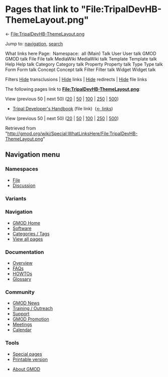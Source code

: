 <div id="mw-page-base" class="noprint">

</div>

<div id="mw-head-base" class="noprint">

</div>

<div id="content" class="mw-body" role="main">

<span id="top"></span>

<div id="mw-js-message" style="display:none;">

</div>



# <span dir="auto">Pages that link to "File:TripalDevHB-ThemeLayout.png"</span>

<div id="bodyContent">

<div id="contentSub">

←
[File:TripalDevHB-ThemeLayout.png](/wiki/File:TripalDevHB-ThemeLayout.png "File:TripalDevHB-ThemeLayout.png")

</div>

<div id="jump-to-nav" class="mw-jump">

Jump to: [navigation](#mw-navigation), [search](#p-search)

</div>

<div id="mw-content-text">

What links here Page:  Namespace:  all (Main) Talk User User talk GMOD
GMOD talk File File talk MediaWiki MediaWiki talk Template Template talk
Help Help talk Category Category talk Property Property talk Type Type
talk Form Form talk Concept Concept talk Filter Filter talk Widget
Widget talk

Filters
[Hide](/mediawiki/index.php?title=Special:WhatLinksHere/File:TripalDevHB-ThemeLayout.png&hidetrans=1 "Special:WhatLinksHere/File:TripalDevHB-ThemeLayout.png")
transclusions \|
[Hide](/mediawiki/index.php?title=Special:WhatLinksHere/File:TripalDevHB-ThemeLayout.png&hidelinks=1 "Special:WhatLinksHere/File:TripalDevHB-ThemeLayout.png")
links \|
[Hide](/mediawiki/index.php?title=Special:WhatLinksHere/File:TripalDevHB-ThemeLayout.png&hideredirs=1 "Special:WhatLinksHere/File:TripalDevHB-ThemeLayout.png")
redirects \|
[Hide](/mediawiki/index.php?title=Special:WhatLinksHere/File:TripalDevHB-ThemeLayout.png&hideimages=1 "Special:WhatLinksHere/File:TripalDevHB-ThemeLayout.png")
file links

The following pages link to
**[File:TripalDevHB-ThemeLayout.png](/wiki/File:TripalDevHB-ThemeLayout.png "File:TripalDevHB-ThemeLayout.png")**:

View (previous 50 \| next 50)
([20](/mediawiki/index.php?title=Special:WhatLinksHere/File:TripalDevHB-ThemeLayout.png&limit=20 "Special:WhatLinksHere/File:TripalDevHB-ThemeLayout.png")
\|
[50](/mediawiki/index.php?title=Special:WhatLinksHere/File:TripalDevHB-ThemeLayout.png&limit=50 "Special:WhatLinksHere/File:TripalDevHB-ThemeLayout.png")
\|
[100](/mediawiki/index.php?title=Special:WhatLinksHere/File:TripalDevHB-ThemeLayout.png&limit=100 "Special:WhatLinksHere/File:TripalDevHB-ThemeLayout.png")
\|
[250](/mediawiki/index.php?title=Special:WhatLinksHere/File:TripalDevHB-ThemeLayout.png&limit=250 "Special:WhatLinksHere/File:TripalDevHB-ThemeLayout.png")
\|
[500](/mediawiki/index.php?title=Special:WhatLinksHere/File:TripalDevHB-ThemeLayout.png&limit=500 "Special:WhatLinksHere/File:TripalDevHB-ThemeLayout.png"))

- [Tripal Developer's
  Handbook](/wiki/Tripal_Developer%27s_Handbook "Tripal Developer's Handbook")
  (file link) ‎ <span class="mw-whatlinkshere-tools">([←
  links](/mediawiki/index.php?title=Special:WhatLinksHere&target=Tripal+Developer%27s+Handbook "Special:WhatLinksHere"))</span>

View (previous 50 \| next 50)
([20](/mediawiki/index.php?title=Special:WhatLinksHere/File:TripalDevHB-ThemeLayout.png&limit=20 "Special:WhatLinksHere/File:TripalDevHB-ThemeLayout.png")
\|
[50](/mediawiki/index.php?title=Special:WhatLinksHere/File:TripalDevHB-ThemeLayout.png&limit=50 "Special:WhatLinksHere/File:TripalDevHB-ThemeLayout.png")
\|
[100](/mediawiki/index.php?title=Special:WhatLinksHere/File:TripalDevHB-ThemeLayout.png&limit=100 "Special:WhatLinksHere/File:TripalDevHB-ThemeLayout.png")
\|
[250](/mediawiki/index.php?title=Special:WhatLinksHere/File:TripalDevHB-ThemeLayout.png&limit=250 "Special:WhatLinksHere/File:TripalDevHB-ThemeLayout.png")
\|
[500](/mediawiki/index.php?title=Special:WhatLinksHere/File:TripalDevHB-ThemeLayout.png&limit=500 "Special:WhatLinksHere/File:TripalDevHB-ThemeLayout.png"))

</div>

<div class="printfooter">

Retrieved from
"<http://gmod.org/wiki/Special:WhatLinksHere/File:TripalDevHB-ThemeLayout.png>"

</div>

<div id="catlinks" class="catlinks catlinks-allhidden">

</div>

<div class="visualClear">

</div>

</div>

</div>

<div id="mw-navigation">

## Navigation menu

<div id="mw-head">



<div id="left-navigation">

<div id="p-namespaces" class="vectorTabs" role="navigation"
aria-labelledby="p-namespaces-label">

### Namespaces

- <span id="ca-nstab-image"><a href="/wiki/File:TripalDevHB-ThemeLayout.png" accesskey="c"
  title="View the file page [c]">File</a></span>
- <span id="ca-talk"><a
  href="/mediawiki/index.php?title=File_talk:TripalDevHB-ThemeLayout.png&amp;action=edit&amp;redlink=1"
  accesskey="t"
  title="Discussion about the content page [t]">Discussion</a></span>

</div>

<div id="p-variants" class="vectorMenu emptyPortlet" role="navigation"
aria-labelledby="p-variants-label">

### 

### Variants[](#)

<div class="menu">

</div>

</div>

</div>

<div id="right-navigation">





</div>



</div>

</div>

</div>

<div id="mw-panel">

<div id="p-logo" role="banner">

<a href="/wiki/Main_Page"
style="background-image: url(http://gmod.org/images/GMOD-cogs.png);"
title="Visit the main page"></a>

</div>

<div id="p-Navigation" class="portal" role="navigation"
aria-labelledby="p-Navigation-label">

### Navigation

<div class="body">

- <span id="n-GMOD-Home">[GMOD Home](/wiki/Main_Page)</span>
- <span id="n-Software">[Software](/wiki/GMOD_Components)</span>
- <span id="n-Categories-.2F-Tags">[Categories /
  Tags](/wiki/Categories)</span>
- <span id="n-View-all-pages">[View all
  pages](/wiki/Special:AllPages)</span>

</div>

</div>

<div id="p-Documentation" class="portal" role="navigation"
aria-labelledby="p-Documentation-label">

### Documentation

<div class="body">

- <span id="n-Overview">[Overview](/wiki/Overview)</span>
- <span id="n-FAQs">[FAQs](/wiki/Category:FAQ)</span>
- <span id="n-HOWTOs">[HOWTOs](/wiki/Category:HOWTO)</span>
- <span id="n-Glossary">[Glossary](/wiki/Glossary)</span>

</div>

</div>

<div id="p-Community" class="portal" role="navigation"
aria-labelledby="p-Community-label">

### Community

<div class="body">

- <span id="n-GMOD-News">[GMOD News](/wiki/GMOD_News)</span>
- <span id="n-Training-.2F-Outreach">[Training /
  Outreach](/wiki/Training_and_Outreach)</span>
- <span id="n-Support">[Support](/wiki/Support)</span>
- <span id="n-GMOD-Promotion">[GMOD
  Promotion](/wiki/GMOD_Promotion)</span>
- <span id="n-Meetings">[Meetings](/wiki/Meetings)</span>
- <span id="n-Calendar">[Calendar](/wiki/Calendar)</span>

</div>

</div>

<div id="p-tb" class="portal" role="navigation"
aria-labelledby="p-tb-label">

### Tools

<div class="body">

- <span id="t-specialpages"><a href="/wiki/Special:SpecialPages" accesskey="q"
  title="A list of all special pages [q]">Special pages</a></span>
- <span id="t-print"><a
  href="/mediawiki/index.php?title=Special:WhatLinksHere/File:TripalDevHB-ThemeLayout.png&amp;printable=yes"
  rel="alternate" accesskey="p"
  title="Printable version of this page [p]">Printable version</a></span>

</div>

</div>

</div>

</div>

<div id="footer" role="contentinfo">

- <span id="footer-places-about">[About
  GMOD](/wiki/GMOD:About "GMOD:About")</span>

<!-- -->






</div>
